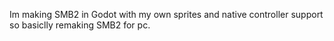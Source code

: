 Im making SMB2 in Godot with my own sprites and native controller support so basiclly remaking SMB2 for pc.
